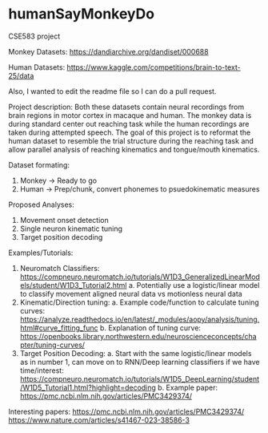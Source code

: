 # humanSayMonkeyDo
CSE583 project

Monkey Datasets:
https://dandiarchive.org/dandiset/000688

Human Datasets:
https://www.kaggle.com/competitions/brain-to-text-25/data

Also, I wanted to edit the readme file so I can do a pull request.


Project description:
Both these datasets contain neural recordings from brain regions in motor cortex in macaque and human. The monkey data is during standard center out reaching task while the human recordings are taken during attempted speech. The goal of this project is to reformat the human dataset to resemble the trial structure during the reaching task and allow parallel analysis of reaching kinematics and tongue/mouth kinematics.

Dataset formating: 
1. Monkey -> Ready to go
2. Human -> Prep/chunk, convert phonemes to psuedokinematic measures

Proposed Analyses:
1. Movement onset detection
2. Single neuron kinematic tuning
3. Target position decoding

Examples/Tutorials:
1. Neuromatch Classifiers: https://compneuro.neuromatch.io/tutorials/W1D3_GeneralizedLinearModels/student/W1D3_Tutorial2.html
    a. Potentially use a logistic/linear model to classify movement aligned neural data vs motionless neural data
2. Kinematic/Direction tuning: 
    a. Example code/function to calculate tuning curves: https://analyze.readthedocs.io/en/latest/_modules/aopy/analysis/tuning.html#curve_fitting_func
    b. Explanation of tuning curve: https://openbooks.library.northwestern.edu/neuroscienceconcepts/chapter/tuning-curves/
3. Target Position Decoding:
    a. Start with the same logistic/linear models as in number 1, can move on to RNN/Deep learning classifiers if we have time/interest: https://compneuro.neuromatch.io/tutorials/W1D5_DeepLearning/student/W1D5_Tutorial1.html?highlight=decoding
    b. Example paper: https://pmc.ncbi.nlm.nih.gov/articles/PMC3429374/

Interesting papers:
https://pmc.ncbi.nlm.nih.gov/articles/PMC3429374/
https://www.nature.com/articles/s41467-023-38586-3

